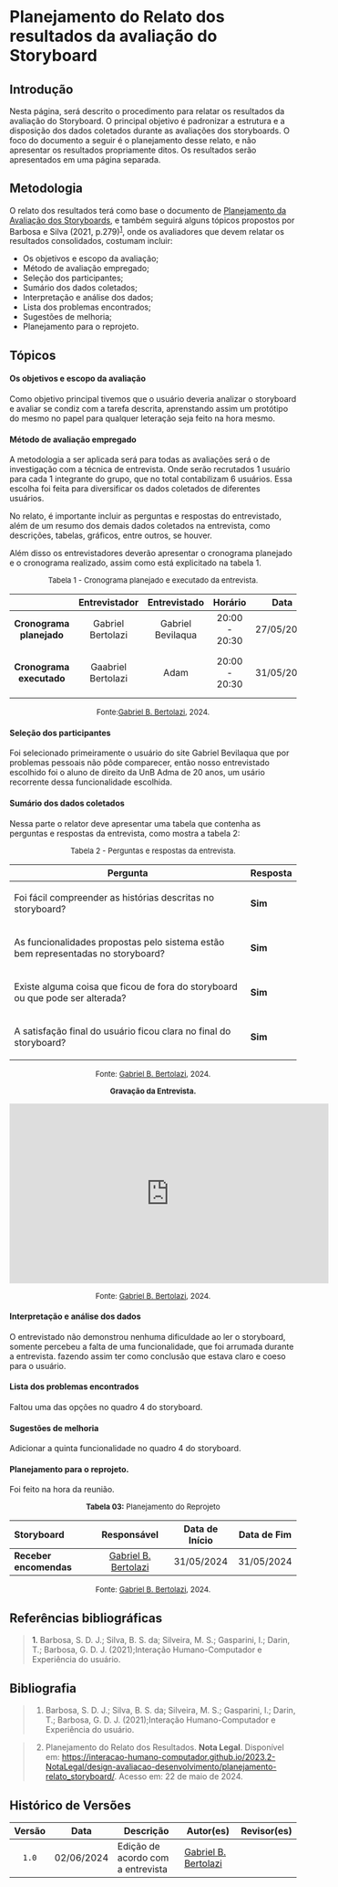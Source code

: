 # Planejamento do Relato dos resultados da avaliação do Storyboard

## Introdução

Nesta página, será descrito o procedimento para relatar os resultados da avaliação do Storyboard. O principal objetivo é padronizar a estrutura e a disposição dos dados coletados durante as avaliações dos storyboards. O foco do documento a seguir é o planejamento desse relato, e não apresentar os resultados propriamente ditos. Os resultados serão apresentados em uma página separada.

## Metodologia
O relato dos resultados terá como base o documento de [Planejamento da Avaliação dos Storyboards](), e também seguirá alguns tópicos propostos por Barbosa e Silva (2021, p.279)<sup><a href=#ref1>1</a></sup>, onde os avaliadores que devem relatar os resultados consolidados, costumam incluir:

- Os objetivos e escopo da avaliação;
- Método de avaliação empregado;
- Seleção dos participantes;
- Sumário dos dados coletados;
- Interpretação e análise dos dados;
- Lista dos problemas encontrados;
- Sugestões de melhoria;
- Planejamento para o reprojeto.


## Tópicos

#### Os objetivos e escopo da avaliação

Como objetivo principal tivemos que o usuário deveria analizar o storyboard e avaliar se condiz com a tarefa descrita, aprenstando assim um protótipo do mesmo no papel para qualquer leteração seja feito na hora mesmo.

#### Método de avaliação empregado

A metodologia a ser aplicada será para todas as avaliações será o de investigação com a técnica de entrevista. Onde serão recrutados 1 usuário para cada 1 integrante do grupo, que no total contabilizam 6 usuários. Essa escolha foi feita para diversificar os dados coletados de diferentes usuários.

No relato, é importante incluir as perguntas e respostas do entrevistado, além de um resumo dos demais dados coletados na entrevista, como descrições, tabelas, gráficos, entre outros, se houver.

Além disso os entrevistadores deverão apresentar o cronograma planejado e o cronograma realizado, assim como está explicitado na tabela 1.

<center>

<font size="2"><p style="text-align: center">Tabela 1 - Cronograma planejado e executado da entrevista.</p></font>


| | Entrevistador | Entrevistado | Horário | Data | Local | 
| :----: | :-----------: | :----------: | :-----: |:----:| :----:| 
| **Cronograma planejado** | Gabriel Bertolazi | Gabriel Bevilaqua |20:00 - 20:30  | 27/05/2024  | Unb-FGA | 
| **Cronograma executado** | Gaabriel Bertolazi | Adam |20:00 - 20:30  | 31/05/2024  | Residencial Maestri (Sala de reuniões) | 


<font size="2"><p style="text-align: center">Fonte:[Gabriel B. Bertolazi][GabrielBGH], 2024.</p></font>

</center>


#### Seleção dos participantes

Foi selecionado primeiramente o usuário do site Gabriel Bevilaqua que por problemas pessoais não pôde comparecer, então nosso entrevistado escolhido foi o aluno de direito da UnB Adma de 20 anos, um usário recorrente dessa funcionalidade escolhida.

#### Sumário dos dados coletados

Nessa parte o relator deve apresentar uma tabela que contenha as perguntas e respostas da entrevista, como mostra a tabela 2:



<center>

<font size="2"><p style="text-align: center">Tabela 2 - Perguntas e respostas da entrevista.</p></font>

|Pergunta | Resposta |
|-|-|
| <p>Foi fácil compreender as histórias descritas no storyboard?</p> | **Sim**  |
| <p> As funcionalidades propostas pelo sistema estão bem representadas no storyboard?</p> | **Sim** |
| <p> Existe alguma coisa que ficou de fora do storyboard ou que pode ser alterada? </p> | **Sim** |
| <p> A satisfação final do usuário ficou clara no final do storyboard? </p> | **Sim** |

<font size="2"><p style="text-align: center">Fonte: [Gabriel B. Bertolazi][GabrielBGH], 2024.</p></font>

</center>

<font size="2"><p style="text-align: center">**Gravação da Entrevista.**</p></font>

<iframe width="560" height="315" src="https://youtu.be/qPyqEQ_809Y" title="YouTube video player" frameborder="0" allow="accelerometer; autoplay; clipboard-write; encrypted-media; gyroscope; picture-in-picture; web-share" referrerpolicy="strict-origin-when-cross-origin" allowfullscreen></iframe>

<font size="2"><p style="text-align: center">Fonte: [Gabriel B. Bertolazi][GabrielBGH], 2024.</p></font>



#### Interpretação e análise dos dados
O entrevistado não demonstrou nenhuma dificuldade ao ler o storyboard, somente percebeu a falta de uma funcionalidade, que foi arrumada durante a entrevista. fazendo assim ter como conclusão que estava claro e coeso para o usuário.


#### Lista dos problemas encontrados
Faltou uma das opções no quadro 4 do storyboard.

#### Sugestões de melhoria

Adicionar a quinta funcionalidade no quadro 4 do storyboard.

#### Planejamento para o reprojeto.

Foi feito na hora da reunião.


<font size="2"><p style="text-align: center">**Tabela 03:** Planejamento do Reprojeto </p></font>

<center>

| Storyboard | Responsável | Data de Início | Data de Fim |
| :--------- | :---------: | :------------: | :---------: |
| **Receber encomendas** | [Gabriel B. Bertolazi][GabrielBGH] | 31/05/2024 | 31/05/2024 |  


</center>

<font size="2"><p style="text-align: center">Fonte: [Gabriel B. Bertolazi][GabrielBGH], 2024.</p></font>

## Referências bibliográficas

> <a id="ref1">1.</a> Barbosa, S. D. J.; Silva, B. S. da; Silveira, M. S.; Gasparini, I.; Darin, T.; Barbosa, G. D. J. (2021);Interação Humano-Computador e Experiência do usuário.

## Bibliografia
> 1. Barbosa, S. D. J.; Silva, B. S. da; Silveira, M. S.; Gasparini, I.; Darin, T.; Barbosa, G. D. J. (2021);Interação Humano-Computador e Experiência do usuário.

> 2. Planejamento do Relato dos Resultados. **Nota Legal**. Disponível em: <https://interacao-humano-computador.github.io/2023.2-NotaLegal/design-avaliacao-desenvolvimento/planejamento-relato_storyboard/>. Acesso em: 22 de maio de 2024.

## Histórico de Versões

| Versão | Data | Descrição | Autor(es) | Revisor(es) |
| :----: | :--: | --------- | ----------- | ------ |
| `1.0`  | 02/06/2024 | Edição de acordo com a entrevista | [Gabriel B. Bertolazi][GabrielBGH] |  |

[ClaudioGH]: https://github.com/claudiohsc
[EliasGH]: https://github.com/EliasOliver21
[GabrielBGH]: https://github.com/Bertolazi
[GabrielFGH]: https://github.com/MMcLovin
[PabloGH]: https://github.com/pabloheika
[RicardoGH]: https://www.github.com/avmricardo
